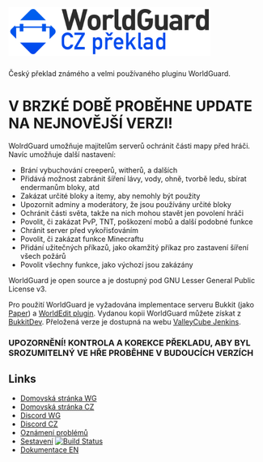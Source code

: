 <h1>
    <img src="worldguard-logo.png" alt="WorldGuard" width="400" /> 
</h1>

Český překlad známého a velmi používaného pluginu WorldGuard.

<h1>
V BRZKÉ DOBĚ PROBĚHNE UPDATE NA NEJNOVĚJŠÍ VERZI!
</h1>

WolrdGuard umožňuje majitelům serverů ochránit části mapy před hráči. Navíc umožňuje další
nastavení:

* Brání vybuchování creeperů, witherů, a dalších
* Přidává možnost zabránit šíření lávy, vody, ohně, tvorbě ledu, sbírat endermanům bloky, atd
* Zakázat určité bloky a itemy, aby nemohly být použity
* Upozornit adminy a moderátory, že jsou používány určité bloky
* Ochránit části světa, takže na nich mohou stavět jen povolení hráči
* Povolit, či zakázat PvP, TNT, poškození mobů a další podobné funkce
* Chránit server před vykořisťováním
* Povolit, či zakázat funkce Minecraftu
* Přidání užitečných příkazů, jako okamžitý příkaz pro zastavení šíření všech požárů
* Povolit všechny funkce, jako výchozí jsou zakázány

WorldGuard je open source a je dostupný pod GNU Lesser
General Public License v3.

Pro použití WorldGuard je vyžadována implementace serveru Bukkit (jako [Paper](https://papermc.io)) a [WorldEdit plugin](https://dev.bukkit.org/projects/worldedit). Vydanou kopii WorldGuard můžete získat z [BukkitDev](https://dev.bukkit.org/projects/worldguard). Přeložená verze je dostupná na webu [ValleyCube Jenkins](http://jenkins.valleycube.cz/).

### UPOZORNĚNÍ! KONTROLA A KOREKCE PŘEKLADU, ABY BYL SROZUMITELNÝ VE HŘE PROBĚHNE V BUDOUCÍCH VERZÍCH

Links
-----

* [Domovská stránka WG](http://enginehub.org/worldguard)
* [Domovská stránka CZ]()
* [Discord WG](https://discord.gg/enginehub)
* [Discord CZ]()
* [Oznámení problémů](https://github.com/The-patik/WorldGuard-CZ-preklad/issues)
* [Sestavení](http://jenkins.valleycube.cz) [![Build Status](http://jenkins.valleycube.cz/buildStatus/icon?job=WorldGuard-CZ-preklad-master)](http://jenkins.valleycube.cz/job/WorldGuard-CZ-preklad-master/)
* [Dokumentace EN](https://worldguard.enginehub.org/en/latest/)
